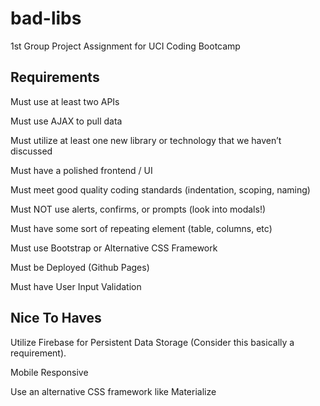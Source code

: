 # bad-libs
1st Group Project Assignment for UCI Coding Bootcamp

## Requirements 

Must use at least two APIs

Must use AJAX to pull data

Must utilize at least one new library or technology that we haven’t discussed

Must have a polished frontend / UI 

Must meet good quality coding standards (indentation, scoping, naming)

Must NOT use alerts, confirms, or prompts (look into modals!)

Must have some sort of repeating element (table, columns, etc)

Must use Bootstrap or Alternative CSS Framework

Must be Deployed (Github Pages)

Must have User Input Validation 

## Nice To Haves

Utilize Firebase for Persistent Data Storage (Consider this basically a requirement).

Mobile Responsive

Use an alternative CSS framework like Materialize
